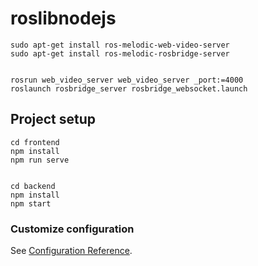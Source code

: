 # roslibnodejs

```
sudo apt-get install ros-melodic-web-video-server
sudo apt-get install ros-melodic-rosbridge-server


rosrun web_video_server web_video_server _port:=4000
roslaunch rosbridge_server rosbridge_websocket.launch
```

## Project setup
```
cd frontend
npm install
npm run serve


cd backend
npm install
npm start
```
### Customize configuration
See [Configuration Reference](https://cli.vuejs.org/config/).
